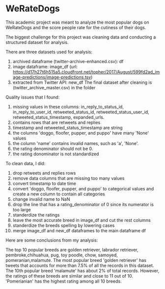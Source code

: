 # WeRateDogs

This academic project was meant to analyze the most popular dogs on WeRateDogs and the score people rate for the cutiness of their dogs. 

The biggest challenge for this project was cleaning data and conducting a structured dataset for analysis. 

There are three datasets used for analysis: 
1. archived dataframe (twitter-archive-enhanced.csv): df
2. image dataframe: image_df (url: https://d17h27t6h515a5.cloudfront.net/topher/2017/August/599fd2ad_image-predictions/image-predictions.tsv)
3. extracted from Twitter API: new_df
The final dataset after cleaning is (twitter_archive_master.csv) in the folder

Quality issues that I found:
1. missing values in these columns: in_reply_to_status_id, in_reply_to_user_id, retweeted_status_id, retweeted_status_user_id, retweeted_status_timestamp, expanded_urls.
2. contains rows that are retweets and replies
3. timestamp and retweeted_status_timestamp are string
4. the columns 'doggo, floofer, pupper, and puppo' have many 'None' values
5. the column 'name' contains invalid names, such as 'a', 'None'.
6. the rating denominator should not be 0.
7. the rating donominator is not standardized

To clean data, I did:
1. drop retweets and replies rows
2. remove data columns that are missing too many values
3. convert timestamp to date time
4. convert 'doggo, floofer, pupper, and puppo' to categorical values and create a new column to contain all categories
5. change invalid name to NaN
6. drop the line that has a rating_denominator of 0 since its numerator is too large
7. standerdize the ratings
8. leave the most accurate breed in image_df and cut the rest columns
9. standerdize the breeds spelling by lowering cases
10. merge image_df and new_df dataframes to the main dataframe df

Here are some conclusions from my analysis:

The top 10 popular breeds are golden retriever, labrador retriever, pembroke,chihuahua, pug, toy poodle, chow, samoyed, pomeranian,malamute.
The most popular breed 'golden retriever' has tweets that accounts for more than 7.5% of all the records in this dataset. The 10th popular breed 'malamute' has about 2% of total records.
However, the ratings of these breeds are similar and close to 11 out of 10. 'Pomerianian' has the highest rating among all 10 breeds.
